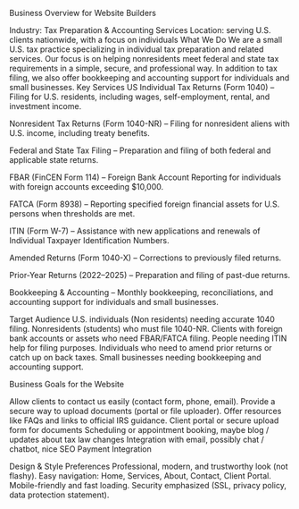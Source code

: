 Business Overview for Website Builders

 Industry: Tax Preparation & Accounting Services
 Location: serving U.S. clients nationwide, with a focus on individuals
What We Do
We are a small U.S. tax practice specializing in individual tax preparation and related services. Our focus is on helping  nonresidents meet federal and state tax requirements in a simple, secure, and professional way. In addition to tax filing, we also offer bookkeeping and accounting support for individuals and small businesses.
Key Services
US Individual Tax Returns (Form 1040) – Filing for U.S. residents, including wages, self-employment, rental, and investment income.


Nonresident Tax Returns (Form 1040-NR) – Filing for nonresident aliens with U.S. income, including treaty benefits.


Federal and State Tax Filing – Preparation and filing of both federal and applicable state returns.


FBAR (FinCEN Form 114) – Foreign Bank Account Reporting for individuals with foreign accounts exceeding $10,000.


FATCA (Form 8938) – Reporting specified foreign financial assets for U.S. persons when thresholds are met.


ITIN (Form W-7) – Assistance with new applications and renewals of Individual Taxpayer Identification Numbers.


Amended Returns (Form 1040-X) – Corrections to previously filed returns.


Prior-Year Returns (2022–2025) – Preparation and filing of past-due returns.


Bookkeeping & Accounting – Monthly bookkeeping, reconciliations, and accounting support for individuals and small businesses.


Target Audience
U.S. individuals (Non residents) needing accurate 1040 filing.
Nonresidents (students) who must file 1040-NR.
Clients with foreign bank accounts or assets who need FBAR/FATCA filing.
People needing ITIN help for filing purposes.
Individuals who need to amend prior returns or catch up on back taxes.
Small businesses needing bookkeeping and accounting support.


Business Goals for the Website


Allow clients to contact us easily (contact form, phone, email).
Provide a secure way to upload documents (portal or file uploader).
Offer resources like FAQs and links to official IRS guidance.
Client portal or secure upload form for documents
Scheduling or appointment booking, maybe blog / updates about tax law changes
Integration with email, possibly chat / chatbot, nice SEO
Payment Integration


Design & Style Preferences
Professional, modern, and trustworthy look (not flashy).
Easy navigation: Home, Services, About, Contact, Client Portal.
Mobile-friendly and fast loading.
Security emphasized (SSL, privacy policy, data protection statement).

